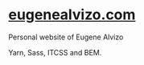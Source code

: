 <h1> <a href="http://www.eugenealvizo.com" target="_blank" > eugenealvizo.com </a> </h1>

Personal website of Eugene Alvizo

Yarn, Sass, ITCSS and BEM.
